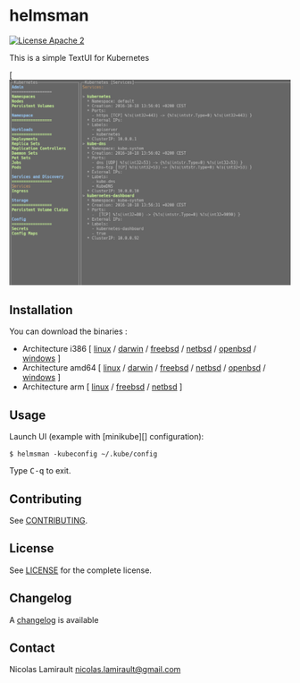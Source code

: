 # helmsman

[![License Apache 2][badge-license]](LICENSE)

This is a simple TextUI for Kubernetes

[![Screenshot](helmsman-0.1.0.png)

## Installation

You can download the binaries :

* Architecture i386 [ [linux](https://bintray.com/artifact/download/nlamirault/oss/helmsman-0.1.0_linux_386) / [darwin](https://bintray.com/artifact/download/nlamirault/oss/helmsman-0.1.0_darwin_386) / [freebsd](https://bintray.com/artifact/download/nlamirault/oss/helmsman-0.1.0_freebsd_386) / [netbsd](https://bintray.com/artifact/download/nlamirault/oss/helmsman-0.1.0_netbsd_386) / [openbsd](https://bintray.com/artifact/download/nlamirault/oss/helmsman-0.1.0_openbsd_386) / [windows](https://bintray.com/artifact/download/nlamirault/oss/helmsman-0.1.0_windows_386.exe) ]
* Architecture amd64 [ [linux](https://bintray.com/artifact/download/nlamirault/oss/helmsman-0.1.0_linux_amd64) / [darwin](https://bintray.com/artifact/download/nlamirault/oss/helmsman-0.1.0_darwin_amd64) / [freebsd](https://bintray.com/artifact/download/nlamirault/oss/helmsman-0.1.0_freebsd_amd64) / [netbsd](https://bintray.com/artifact/download/nlamirault/oss/helmsman-0.1.0_netbsd_amd64) / [openbsd](https://bintray.com/artifact/download/nlamirault/oss/helmsman-0.1.0_openbsd_amd64) / [windows](https://bintray.com/artifact/download/nlamirault/oss/helmsman-0.1.0_windows_amd64.exe) ]
* Architecture arm [ [linux](https://bintray.com/artifact/download/nlamirault/oss/helmsman-0.1.0_linux_arm) / [freebsd](https://bintray.com/artifact/download/nlamirault/oss/helmsman-0.1.0_freebsd_arm) / [netbsd](https://bintray.com/artifact/download/nlamirault/oss/helmsman-0.1.0_netbsd_arm) ]


## Usage

Launch UI (example with [minikube][] configuration):

    $ helmsman -kubeconfig ~/.kube/config

Type <kbd>C-q</kbd> to exit.


## Contributing

See [CONTRIBUTING](CONTRIBUTING.md).


## License

See [LICENSE](LICENSE) for the complete license.


## Changelog

A [changelog](ChangeLog.md) is available


## Contact

Nicolas Lamirault <nicolas.lamirault@gmail.com>

[badge-license]: https://img.shields.io/badge/license-Apache2-green.svg?style=flat
